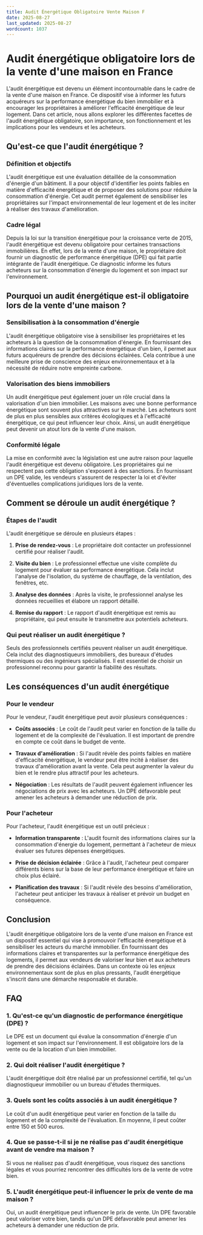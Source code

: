 ```yaml
---
title: Audit Énergétique Obligatoire Vente Maison F
date: 2025-08-27
last_updated: 2025-08-27
wordcount: 1037
---
```


# Audit énergétique obligatoire lors de la vente d'une maison en France

L'audit énergétique est devenu un élément incontournable dans le cadre de la vente d'une maison en France. Ce dispositif vise à informer les futurs acquéreurs sur la performance énergétique du bien immobilier et à encourager les propriétaires à améliorer l'efficacité énergétique de leur logement. Dans cet article, nous allons explorer les différentes facettes de l'audit énergétique obligatoire, son importance, son fonctionnement et les implications pour les vendeurs et les acheteurs.

## Qu'est-ce que l'audit énergétique ?

### Définition et objectifs

L'audit énergétique est une évaluation détaillée de la consommation d'énergie d'un bâtiment. Il a pour objectif d'identifier les points faibles en matière d'efficacité énergétique et de proposer des solutions pour réduire la consommation d'énergie. Cet audit permet également de sensibiliser les propriétaires sur l'impact environnemental de leur logement et de les inciter à réaliser des travaux d'amélioration.

### Cadre légal

Depuis la loi sur la transition énergétique pour la croissance verte de 2015, l'audit énergétique est devenu obligatoire pour certaines transactions immobilières. En effet, lors de la vente d'une maison, le propriétaire doit fournir un diagnostic de performance énergétique (DPE) qui fait partie intégrante de l'audit énergétique. Ce diagnostic informe les futurs acheteurs sur la consommation d'énergie du logement et son impact sur l'environnement.

## Pourquoi un audit énergétique est-il obligatoire lors de la vente d'une maison ?

### Sensibilisation à la consommation d'énergie

L'audit énergétique obligatoire vise à sensibiliser les propriétaires et les acheteurs à la question de la consommation d'énergie. En fournissant des informations claires sur la performance énergétique d'un bien, il permet aux futurs acquéreurs de prendre des décisions éclairées. Cela contribue à une meilleure prise de conscience des enjeux environnementaux et à la nécessité de réduire notre empreinte carbone.

### Valorisation des biens immobiliers

Un audit énergétique peut également jouer un rôle crucial dans la valorisation d'un bien immobilier. Les maisons avec une bonne performance énergétique sont souvent plus attractives sur le marché. Les acheteurs sont de plus en plus sensibles aux critères écologiques et à l'efficacité énergétique, ce qui peut influencer leur choix. Ainsi, un audit énergétique peut devenir un atout lors de la vente d'une maison.

### Conformité légale

La mise en conformité avec la législation est une autre raison pour laquelle l'audit énergétique est devenu obligatoire. Les propriétaires qui ne respectent pas cette obligation s'exposent à des sanctions. En fournissant un DPE valide, les vendeurs s'assurent de respecter la loi et d'éviter d'éventuelles complications juridiques lors de la vente.

## Comment se déroule un audit énergétique ?

### Étapes de l'audit

L'audit énergétique se déroule en plusieurs étapes :

1. **Prise de rendez-vous** : Le propriétaire doit contacter un professionnel certifié pour réaliser l'audit.
  
2. **Visite du bien** : Le professionnel effectue une visite complète du logement pour évaluer sa performance énergétique. Cela inclut l'analyse de l'isolation, du système de chauffage, de la ventilation, des fenêtres, etc.

3. **Analyse des données** : Après la visite, le professionnel analyse les données recueillies et élabore un rapport détaillé.

4. **Remise du rapport** : Le rapport d'audit énergétique est remis au propriétaire, qui peut ensuite le transmettre aux potentiels acheteurs.

### Qui peut réaliser un audit énergétique ?

Seuls des professionnels certifiés peuvent réaliser un audit énergétique. Cela inclut des diagnostiqueurs immobiliers, des bureaux d'études thermiques ou des ingénieurs spécialisés. Il est essentiel de choisir un professionnel reconnu pour garantir la fiabilité des résultats.

## Les conséquences d'un audit énergétique

### Pour le vendeur

Pour le vendeur, l'audit énergétique peut avoir plusieurs conséquences :

- **Coûts associés** : Le coût de l'audit peut varier en fonction de la taille du logement et de la complexité de l'évaluation. Il est important de prendre en compte ce coût dans le budget de vente.

- **Travaux d'amélioration** : Si l'audit révèle des points faibles en matière d'efficacité énergétique, le vendeur peut être incité à réaliser des travaux d'amélioration avant la vente. Cela peut augmenter la valeur du bien et le rendre plus attractif pour les acheteurs.

- **Négociation** : Les résultats de l'audit peuvent également influencer les négociations de prix avec les acheteurs. Un DPE défavorable peut amener les acheteurs à demander une réduction de prix.

### Pour l'acheteur

Pour l'acheteur, l'audit énergétique est un outil précieux :

- **Information transparente** : L'audit fournit des informations claires sur la consommation d'énergie du logement, permettant à l'acheteur de mieux évaluer ses futures dépenses énergétiques.

- **Prise de décision éclairée** : Grâce à l'audit, l'acheteur peut comparer différents biens sur la base de leur performance énergétique et faire un choix plus éclairé.

- **Planification des travaux** : Si l'audit révèle des besoins d'amélioration, l'acheteur peut anticiper les travaux à réaliser et prévoir un budget en conséquence.

## Conclusion

L'audit énergétique obligatoire lors de la vente d'une maison en France est un dispositif essentiel qui vise à promouvoir l'efficacité énergétique et à sensibiliser les acteurs du marché immobilier. En fournissant des informations claires et transparentes sur la performance énergétique des logements, il permet aux vendeurs de valoriser leur bien et aux acheteurs de prendre des décisions éclairées. Dans un contexte où les enjeux environnementaux sont de plus en plus pressants, l'audit énergétique s'inscrit dans une démarche responsable et durable.

## FAQ

### 1. Qu'est-ce qu'un diagnostic de performance énergétique (DPE) ?

Le DPE est un document qui évalue la consommation d'énergie d'un logement et son impact sur l'environnement. Il est obligatoire lors de la vente ou de la location d'un bien immobilier.

### 2. Qui doit réaliser l'audit énergétique ?

L'audit énergétique doit être réalisé par un professionnel certifié, tel qu'un diagnostiqueur immobilier ou un bureau d'études thermiques.

### 3. Quels sont les coûts associés à un audit énergétique ?

Le coût d'un audit énergétique peut varier en fonction de la taille du logement et de la complexité de l'évaluation. En moyenne, il peut coûter entre 150 et 500 euros.

### 4. Que se passe-t-il si je ne réalise pas d'audit énergétique avant de vendre ma maison ?

Si vous ne réalisez pas d'audit énergétique, vous risquez des sanctions légales et vous pourriez rencontrer des difficultés lors de la vente de votre bien.

### 5. L'audit énergétique peut-il influencer le prix de vente de ma maison ?

Oui, un audit énergétique peut influencer le prix de vente. Un DPE favorable peut valoriser votre bien, tandis qu'un DPE défavorable peut amener les acheteurs à demander une réduction de prix.